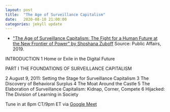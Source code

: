 ```yaml
---
layout: post
title:  "The Age of Surveillance Capitalism"
date:   2020-08-10 21:00:00
categories: jekyll update
---
```


* ["The Age of Surveillance Capitalism: The Fight for a Human Future at the New Frontier of Power" by Shoshana Zuboff](https://www.publicaffairsbooks.com/titles/shoshana-zuboff/the-age-of-surveillance-capitalism/9781610395694/) Source: Public Affairs, 2019.

INTRODUCTION 
1 Home or Exile in the Digital Future 

PART I THE FOUNDATIONS OF SURVEILLANCE CAPITALISM 

2 August 9, 2011: Setting the Stage for Surveillance Capitalism 
3 The Discovery of Behavioral Surplus 
4 The Moat Around the Castle 
5 The Elaboration of Surveillance Capitalism: Kidnap, Corner, Compete 
6 Hijacked: The Division of Learning in Society

Tune in at 8pm CT/9pm ET via [Google Meet](https://calendar.google.com/event?action=TEMPLATE&tmeid=NjQ4dWYyOXE0YnU5ZjRlbWVpbnJ0dHN1Y3Mgd2lsbGlhbXMucmViZWNjYUBt&tmsrc=williams.rebecca%40gmail.com)
